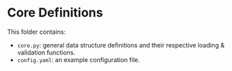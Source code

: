 # Core Definitions

This folder contains:

- `core.py`: general data structure definitions and their respective loading & validation functions.
- `config.yaml`: an example configuration file.